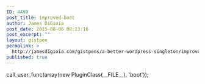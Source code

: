 ```yaml
---
ID: 4499
post_title: improved-boot
author: James DiGioia
post_date: 2015-08-06 00:13:16
post_excerpt: ""
layout: gistpen
permalink: >
  http://jamesdigioia.com/gistpens/a-better-wordpress-singleton/improved-boot/
published: true
---
```

call_user_func(array(new PluginClass(\_\_FILE\_\_), 'boot'));